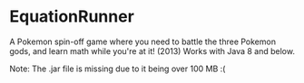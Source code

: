 # EquationRunner
A Pokemon spin-off game where you need to battle the three Pokemon gods, and learn math while you're at it! (2013)
Works with Java 8 and below.

Note: The .jar file is missing due to it being over 100 MB :(
